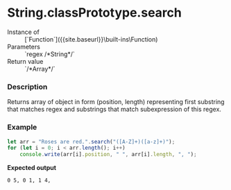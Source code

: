 # String.classPrototype.search

<dl>
<dt> Instance of </dt><dd markdown="1">
 [`Function`]({{site.baseurl}}\built-ins\Function) 
</dd>
<dt> Parameters </dt><dd markdown="1">
 `regex /*String*/` 
</dd>
<dt> Return value </dt><dd markdown="1">
 `/*Array*/` 
</dd>
</dl>

### Description

Returns array of object in form (position, length)
representing first substring that matches regex
and substrings that match subexpression of this regex.

### Example

```js
let arr = "Roses are red.".search("([A-Z]+)([a-z]+)");
for (let i = 0; i < arr.length(); i++)
    console.write(arr[i].position, " ", arr[i].length, ", ");
```

**Expected output**

```
0 5, 0 1, 1 4, 
```


